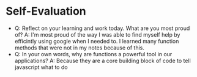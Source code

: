 # Self-Evaluation

- Q: Reflect on your learning and work today. What are you most proud of?
A: I'm most proud of the way I was able to find myself help by efficintly using google when I needed to. I learned many function methods that were not in my notes because of this.
- Q: In your own words, why are functions a powerful tool in our applications?
A: Because they are a core building block of code to tell javascript what to do